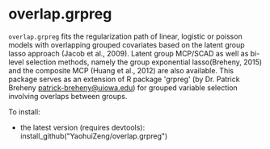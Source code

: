 # overlap.grpreg

`overlap.grpreg` fits the regularization path of linear, logistic or poisson 
models with overlapping grouped covariates based on the latent group lasso 
approach (Jacob et al., 2009). Latent group MCP/SCAD as well as bi-level 
selection methods, namely the group exponential lasso(Breheny, 2015) and the 
composite MCP (Huang et al., 2012) are also available. This package serves as 
an extension of R package 'grpreg' (by Dr. Patrick Breheny <patrick-breheny@uiowa.edu>) 
for grouped variable selection involving overlaps between groups.

To install:
* the latest version (requires devtools): install_github("YaohuiZeng/overlap.grpreg")
